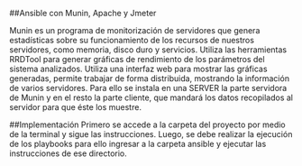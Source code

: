 
##Ansible con Munin, Apache y Jmeter

Munin es un programa de monitorización de servidores que genera estadísticas sobre su funcionamiento de los recursos de nuestros servidores, como memoria, disco duro y servicios. Utiliza las herramientas RRDTool para generar gráficas de rendimiento de los parámetros del sistema analizados. Utiliza una interfaz web para mostrar las gráficas generadas, permite trabajar de forma distribuida, mostrando la información de varios servidores. Para ello se instala en una SERVER la parte servidora de Munin y en el resto la parte cliente, que mandará los datos recopilados al servidor para que éste los muestre. 

##Implementación
Primero se accede a la carpeta del proyecto  por medio de la terminal y sigue las instrucciones.
Luego, se debe realizar la ejecución de los playbooks para ello ingresar a la carpeta ansible y ejecutar las instrucciones de ese directorio.
